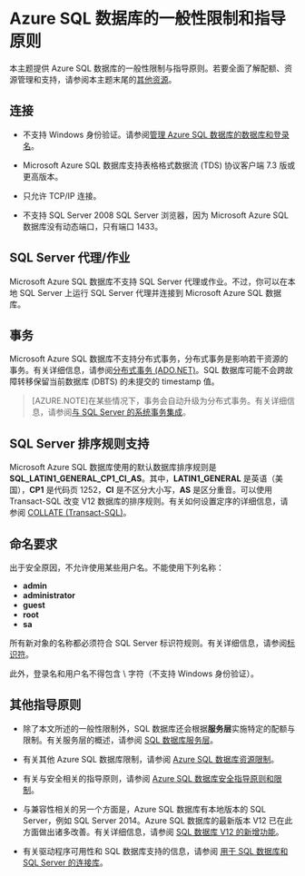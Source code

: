 <properties 
   pageTitle="Azure SQL 数据库的一般性限制和指导原则"
   description="本页介绍 Azure SQL 数据库的某些一般性限制，以及互操作性和支持方面的问题。"
   services="sql-database"
   documentationCenter="na"
   authors="rothja"
   manager="jeffreyg"
   editor="monicar" />
<tags 
   ms.service="sql-database"
   ms.date="11/16/2015"
   wacn.date="" />

# Azure SQL 数据库的一般性限制和指导原则

本主题提供 Azure SQL 数据库的一般性限制与指导原则。若要全面了解配额、资源管理和支持，请参阅本主题末尾的[其他资源](/documentation/articles/#additional-guidelines)。

## 连接

 - 不支持 Windows 身份验证。请参阅[管理 Azure SQL 数据库的数据库和登录名](sql-database-manage-logins)。 

 - Microsoft Azure SQL 数据库支持表格格式数据流 (TDS) 协议客户端 7.3 版或更高版本。

 - 只允许 TCP/IP 连接。

 - 不支持 SQL Server 2008 SQL Server 浏览器，因为 Microsoft Azure SQL 数据库没有动态端口，只有端口 1433。

## SQL Server 代理/作业

Microsoft Azure SQL 数据库不支持 SQL Server 代理或作业。不过，你可以在本地 SQL Server 上运行 SQL Server 代理并连接到 Microsoft Azure SQL 数据库。

## 事务

Microsoft Azure SQL 数据库不支持分布式事务，分布式事务是影响若干资源的事务。有关详细信息，请参阅[分布式事务 (ADO.NET)](https://msdn.microsoft.com/zh-cn/library/ms254973.aspx)。SQL 数据库可能不会跨故障转移保留当前数据库 (DBTS) 的未提交的 timestamp 值。

> [AZURE.NOTE]在某些情况下，事务会自动升级为分布式事务。有关详细信息，请参阅[与 SQL Server 的系统事务集成](https://msdn.microsoft.com/zh-cn/library/ms172070.aspx)。

## SQL Server 排序规则支持

Microsoft Azure SQL 数据库使用的默认数据库排序规则是 **SQL\_LATIN1\_GENERAL\_CP1\_CI\_AS**。其中，**LATIN1\_GENERAL** 是英语（美国），**CP1** 是代码页 1252，**CI** 是不区分大小写，**AS** 是区分重音。可以使用 Transact-SQL 改变 V12 数据库的排序规则。有关如何设置定序的详细信息，请参阅 [COLLATE (Transact-SQL)](https://msdn.microsoft.com/zh-cn/library/ms184391.aspx)。

## 命名要求

出于安全原因，不允许使用某些用户名。不能使用下列名称：

 - **admin** 
 - **administrator** 
 - **guest** 
 - **root** 
 - **sa** 

所有新对象的名称都必须符合 SQL Server 标识符规则。有关详细信息，请参阅[标识符](https://msdn.microsoft.com/zh-cn/library/ms175874.aspx)。

此外，登录名和用户名不得包含 \\ 字符（不支持 Windows 身份验证）。

## 其他指导原则

- 除了本文所述的一般性限制外，SQL 数据库还会根据**服务层**实施特定的配额与限制。有关服务层的概述，请参阅 [SQL 数据库服务层](/documentation/articles/sql-database-service-tiers)。

- 有关其他 Azure SQL 数据库限制，请参阅 [Azure SQL 数据库资源限制](/documentation/articles/sql-database-resource-limits)。

- 有关与安全相关的指导原则，请参阅 [Azure SQL 数据库安全指导原则和限制](/documentation/articles/sql-database-security-guidelines)。

- 与兼容性相关的另一个方面是，Azure SQL 数据库有本地版本的 SQL Server，例如 SQL Server 2014。Azure SQL 数据库的最新版本 V12 已在此方面做出诸多改善。有关详细信息，请参阅 [SQL 数据库 V12 的新增功能](/documentation/articles/sql-database-v12-whats-new)。

- 有关驱动程序可用性和 SQL 数据库支持的信息，请参阅 [用于 SQL 数据库和 SQL Server 的连接库](/documentation/articles/sql-database-libraries)。

<!---HONumber=Mooncake_1207_2015-->